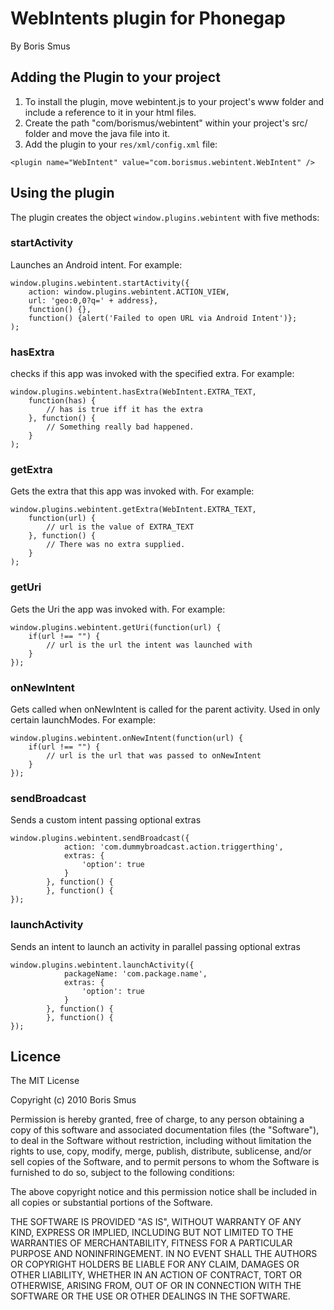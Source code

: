 # WebIntents plugin for Phonegap #
By Boris Smus

## Adding the Plugin to your project ##
1. To install the plugin, move webintent.js to your project's www folder and include a reference to it in your html files.
2. Create the path "com/borismus/webintent" within your project's src/ folder and move the java file into it.
3. Add the plugin to your `res/xml/config.xml` file:

`<plugin name="WebIntent" value="com.borismus.webintent.WebIntent" />`

## Using the plugin ##
The plugin creates the object `window.plugins.webintent` with five methods:

### startActivity ###
Launches an Android intent. For example:


    window.plugins.webintent.startActivity({
        action: window.plugins.webintent.ACTION_VIEW,
        url: 'geo:0,0?q=' + address},
        function() {},
        function() {alert('Failed to open URL via Android Intent')};
    );


### hasExtra ###
checks if this app was invoked with the specified extra. For example:

    window.plugins.webintent.hasExtra(WebIntent.EXTRA_TEXT,
        function(has) {
            // has is true iff it has the extra
        }, function() {
            // Something really bad happened.
        }
    );

### getExtra ###
Gets the extra that this app was invoked with. For example:

    window.plugins.webintent.getExtra(WebIntent.EXTRA_TEXT,
        function(url) {
            // url is the value of EXTRA_TEXT
        }, function() {
            // There was no extra supplied.
        }
    );

### getUri ###
Gets the Uri the app was invoked with. For example:

    window.plugins.webintent.getUri(function(url) {
        if(url !== "") {
            // url is the url the intent was launched with
        }
    });

### onNewIntent ###
Gets called when onNewIntent is called for the parent activity. Used in only certain launchModes. For example:

    window.plugins.webintent.onNewIntent(function(url) {
        if(url !== "") {
            // url is the url that was passed to onNewIntent
        }
    });

### sendBroadcast ###
Sends a custom intent passing optional extras

    window.plugins.webintent.sendBroadcast({
                action: 'com.dummybroadcast.action.triggerthing',
                extras: {
                    'option': true
                }
            }, function() {
            }, function() {
    });

### launchActivity ###
Sends an intent to launch an activity in parallel passing optional extras

    window.plugins.webintent.launchActivity({
                packageName: 'com.package.name',
                extras: {
                    'option': true
                }
            }, function() {
            }, function() {
    });

## Licence ##

The MIT License

Copyright (c) 2010 Boris Smus

Permission is hereby granted, free of charge, to any person obtaining a copy
of this software and associated documentation files (the "Software"), to deal
in the Software without restriction, including without limitation the rights
to use, copy, modify, merge, publish, distribute, sublicense, and/or sell
copies of the Software, and to permit persons to whom the Software is
furnished to do so, subject to the following conditions:

The above copyright notice and this permission notice shall be included in
all copies or substantial portions of the Software.

THE SOFTWARE IS PROVIDED "AS IS", WITHOUT WARRANTY OF ANY KIND, EXPRESS OR
IMPLIED, INCLUDING BUT NOT LIMITED TO THE WARRANTIES OF MERCHANTABILITY,
FITNESS FOR A PARTICULAR PURPOSE AND NONINFRINGEMENT. IN NO EVENT SHALL THE
AUTHORS OR COPYRIGHT HOLDERS BE LIABLE FOR ANY CLAIM, DAMAGES OR OTHER
LIABILITY, WHETHER IN AN ACTION OF CONTRACT, TORT OR OTHERWISE, ARISING FROM,
OUT OF OR IN CONNECTION WITH THE SOFTWARE OR THE USE OR OTHER DEALINGS IN
THE SOFTWARE.
